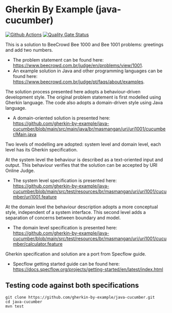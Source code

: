 # Gherkin By Example (java-cucumber)
[![Github Actions](https://github.com/gherkin-by-example/java-jbehave/actions/workflows/maven.yml/badge.svg)](https://github.com/gherkin-by-example/java-cucumber/actions/workflows/maven.yml)
[![Quality Gate Status](https://sonarcloud.io/api/project_badges/measure?project=gherkin-by-example_java-cucumber&metric=alert_status)](https://sonarcloud.io/dashboard?id=gherkin-by-example_java-cucumber)

This is a solution to BeeCrowd Bee 1000 and Bee 1001 problems: greetings and add two numbers. 
* The problem statement can be found here: https://www.beecrowd.com.br/judge/en/problems/view/1001.
* An example solution in Java and other programming languages can be found here: https://www.beecrowd.com.br/judge/pt/faqs/about/examples.

The solution process presented here adopts a behaviour-driven development style. The original problem statement is first modelled using Gherkin language. 
The code also adopts a domain-driven style using Java language. 
* A domain-oriented solution is presented here: https://github.com/gherkin-by-example/java-cucumber/blob/main/src/main/java/br/masmangan/uri/uri1001/cucumber/Main.java

Two levels of modelling are adopted: system level and domain level, each level has its Gherkin specification.

At the system level the behaviour is described as a text-oriented input and output. This behaviour verifies that the solution can be accepted by URI Online Judge.
* The system level specification is presented here: https://github.com/gherkin-by-example/java-cucumber/blob/main/src/test/resources/br/masmangan/uri/uri1001/cucumber/uri1001.feature

At the domain level the behaviour description adopts a more conceptual style, independent of a system interface. This second level adds a separation of concerns between boundary and model.
* The domain level specification is presented here: https://github.com/gherkin-by-example/java-cucumber/blob/main/src/test/resources/br/masmangan/uri/uri1001/cucumber/calculator.feature

Gherkin specification and solution are a port from Specflow guide.
* Specflow getting started guide can be found here: https://docs.specflow.org/projects/getting-started/en/latest/index.html

## Testing code against both specifications

```
git clone https://github.com/gherkin-by-example/java-cucumber.git
cd java-cucumber
mvn test
```
